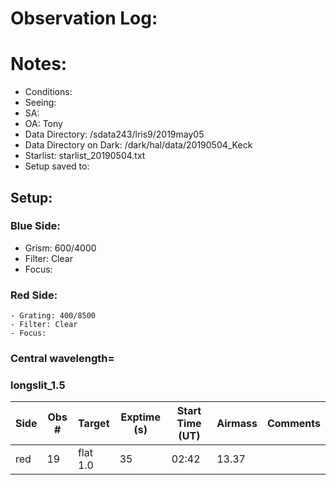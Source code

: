 # Observation Log:

# Notes:


* Conditions: 
* Seeing: 
* SA: 
* OA: Tony
* Data Directory: /sdata243/lris9/2019may05
* Data Directory on Dark: /dark/hal/data/20190504_Keck
* Starlist: starlist_20190504.txt
* Setup saved to:

## Setup:


### Blue Side:
   - Grism: 600/4000
   - Filter: Clear
   - Focus: 

### Red Side:
    - Grating: 400/8500
    - Filter: Clear
    - Focus: 
    
### Central wavelength= 
### longslit_1.5


| Side | Obs #     | Target    | Exptime (s) | Start Time (UT) | Airmass | Comments                                                   |
|------|-----------|-----------|-------------|-----------------|---------|------------------------------------------------------------|
| red   | 19 |  flat 1.0  |  35 | 02:42  | 13.37  | 


